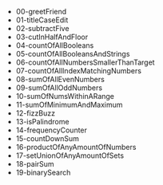 * 00-greetFriend
* 01-titleCaseEdit
* 02-subtractFive
* 03-cutInHalfAndFloor
* 04-countOfAllBooleans
* 05-countOfAllBooleansAndStrings
* 06-countOfAllNumbersSmallerThanTarget
* 07-countOfAllIndexMatchingNumbers
* 08-sumOfAllEvenNumbers
* 09-sumOfAllOddNumbers
* 10-sumOfNumsWithinARange
* 11-sumOfMinimumAndMaximum
* 12-fizzBuzz
* 13-isPalindrome
* 14-frequencyCounter
* 15-countDownSum
* 16-productOfAnyAmountOfNumbers
* 17-setUnionOfAnyAmountOfSets
* 18-pairSum
* 19-binarySearch
